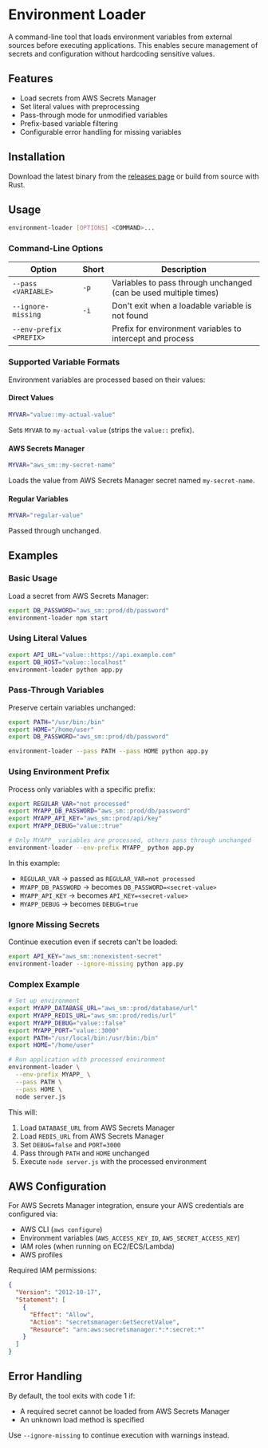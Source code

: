 # Environment Loader

A command-line tool that loads environment variables from external sources before executing applications. This enables secure management of secrets and configuration without hardcoding sensitive values.

## Features

- Load secrets from AWS Secrets Manager
- Set literal values with preprocessing
- Pass-through mode for unmodified variables
- Prefix-based variable filtering
- Configurable error handling for missing variables

## Installation

Download the latest binary from the [releases page](https://github.com/your-repo/environment-loader/releases) or build from source with Rust.

## Usage

```bash
environment-loader [OPTIONS] <COMMAND>...
```

### Command-Line Options

| Option | Short | Description |
|--------|-------|-------------|
| `--pass <VARIABLE>` | `-p` | Variables to pass through unchanged (can be used multiple times) |
| `--ignore-missing` | `-i` | Don't exit when a loadable variable is not found |
| `--env-prefix <PREFIX>` |  | Prefix for environment variables to intercept and process |

### Supported Variable Formats

Environment variables are processed based on their values:

#### Direct Values
```bash
MYVAR="value::my-actual-value"
```
Sets `MYVAR` to `my-actual-value` (strips the `value::` prefix).

#### AWS Secrets Manager
```bash
MYVAR="aws_sm::my-secret-name"
```
Loads the value from AWS Secrets Manager secret named `my-secret-name`.

#### Regular Variables
```bash
MYVAR="regular-value"
```
Passed through unchanged.

## Examples

### Basic Usage

Load a secret from AWS Secrets Manager:
```bash
export DB_PASSWORD="aws_sm::prod/db/password"
environment-loader npm start
```

### Using Literal Values
```bash
export API_URL="value::https://api.example.com"
export DB_HOST="value::localhost"
environment-loader python app.py
```

### Pass-Through Variables

Preserve certain variables unchanged:
```bash
export PATH="/usr/bin:/bin"
export HOME="/home/user"
export DB_PASSWORD="aws_sm::prod/db/password"

environment-loader --pass PATH --pass HOME python app.py
```

### Using Environment Prefix

Process only variables with a specific prefix:
```bash
export REGULAR_VAR="not processed"
export MYAPP_DB_PASSWORD="aws_sm::prod/db/password"
export MYAPP_API_KEY="aws_sm::prod/api/key"
export MYAPP_DEBUG="value::true"

# Only MYAPP_ variables are processed, others pass through unchanged
environment-loader --env-prefix MYAPP_ python app.py
```

In this example:
- `REGULAR_VAR` → passed as `REGULAR_VAR=not processed`
- `MYAPP_DB_PASSWORD` → becomes `DB_PASSWORD=<secret-value>`
- `MYAPP_API_KEY` → becomes `API_KEY=<secret-value>`
- `MYAPP_DEBUG` → becomes `DEBUG=true`

### Ignore Missing Secrets

Continue execution even if secrets can't be loaded:
```bash
export API_KEY="aws_sm::nonexistent-secret"
environment-loader --ignore-missing python app.py
```

### Complex Example

```bash
# Set up environment
export MYAPP_DATABASE_URL="aws_sm::prod/database/url"
export MYAPP_REDIS_URL="aws_sm::prod/redis/url"
export MYAPP_DEBUG="value::false"
export MYAPP_PORT="value::3000"
export PATH="/usr/local/bin:/usr/bin:/bin"
export HOME="/home/user"

# Run application with processed environment
environment-loader \
  --env-prefix MYAPP_ \
  --pass PATH \
  --pass HOME \
  node server.js
```

This will:
1. Load `DATABASE_URL` from AWS Secrets Manager
2. Load `REDIS_URL` from AWS Secrets Manager  
3. Set `DEBUG=false` and `PORT=3000`
4. Pass through `PATH` and `HOME` unchanged
5. Execute `node server.js` with the processed environment

## AWS Configuration

For AWS Secrets Manager integration, ensure your AWS credentials are configured via:
- AWS CLI (`aws configure`)
- Environment variables (`AWS_ACCESS_KEY_ID`, `AWS_SECRET_ACCESS_KEY`)
- IAM roles (when running on EC2/ECS/Lambda)
- AWS profiles

Required IAM permissions:
```json
{
  "Version": "2012-10-17",
  "Statement": [
    {
      "Effect": "Allow",
      "Action": "secretsmanager:GetSecretValue",
      "Resource": "arn:aws:secretsmanager:*:*:secret:*"
    }
  ]
}
```

## Error Handling

By default, the tool exits with code 1 if:
- A required secret cannot be loaded from AWS Secrets Manager
- An unknown load method is specified

Use `--ignore-missing` to continue execution with warnings instead.



